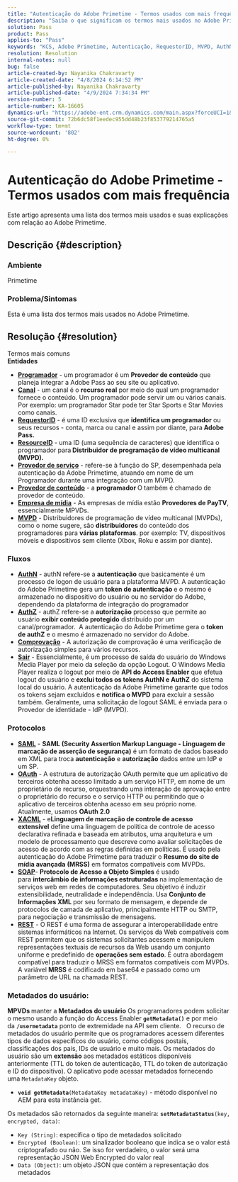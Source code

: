 ```yaml
---
title: "Autenticação do Adobe Primetime - Termos usados com mais frequência"
description: "Saiba o que significam os termos mais usados no Adobe Primetime."
solution: Pass
product: Pass
applies-to: "Pass"
keywords: "KCS, Adobe Primetime, Autenticação, RequestorID, MVPD, AuthN, AuthZ, Adobe Pass"
resolution: Resolution
internal-notes: null
bug: false
article-created-by: Nayanika Chakravarty
article-created-date: "4/8/2024 6:14:52 PM"
article-published-by: Nayanika Chakravarty
article-published-date: "4/9/2024 7:34:34 PM"
version-number: 5
article-number: KA-16605
dynamics-url: "https://adobe-ent.crm.dynamics.com/main.aspx?forceUCI=1&pagetype=entityrecord&etn=knowledgearticle&id=db4a38e4-d3f5-ee11-a1fe-6045bd006295"
source-git-commit: 72b6dc58f1eedec955dd48b23f853779214765a5
workflow-type: tm+mt
source-wordcount: '802'
ht-degree: 0%

---
```


# Autenticação do Adobe Primetime - Termos usados com mais frequência


Este artigo apresenta uma lista dos termos mais usados e suas explicações com relação ao Adobe Primetime.

## Descrição {#description}


### Ambiente

Primetime

### Problema/Sintomas

Esta é uma lista dos termos mais usados no Adobe Primetime.


## Resolução {#resolution}

Termos mais comuns<br>
<b>Entidades</b>

- <u><b>Programador</b></u> - um programador é um <b>Provedor de conteúdo</b> que planeja integrar a Adobe Pass ao seu site ou aplicativo.
- <u><b>Canal</b></u> - um canal é o <b>recurso real</b> por meio do qual um programador fornece o conteúdo. Um programador pode servir um ou vários canais. Por exemplo: um programador Star pode ter Star Sports e Star Movies como canais.
- <u><b>RequestorID</b></u> - é uma ID exclusiva que <b>identifica um programador</b> ou seus recursos - conta, marca ou canal e assim por diante, para<b> Adobe Pass. </b>
- <u><b>ResourceID</b></u> - uma ID (uma sequência de caracteres) que identifica o programador para<b> Distribuidor de programação de vídeo multicanal (MVPD). </b>
- <u><b>Provedor de serviço</b></u> - refere-se à função do SP, desempenhada pela autenticação da Adobe Primetime, atuando em nome de um Programador durante uma integração com um MVPD.
- <u><b>Provedor de conteúdo</b></u> - a <b>programador </b>O também é chamado de provedor de conteúdo.
- <u><b>Empresa de mídia</b></u> - As empresas de mídia estão <b>Provedores de PayTV</b>, essencialmente MPVDs.
- <u><b>MVPD</b></u> - Distribuidores de programação de vídeo multicanal (MVPDs), como o nome sugere, são <b>distribuidores</b> do conteúdo dos programadores para <b>várias plataformas</b>. por exemplo: TV, dispositivos móveis e dispositivos sem cliente (Xbox, Roku e assim por diante).


### Fluxos

- <u><b>AuthN</b></u> - authN refere-se a <b>autenticação</b> que basicamente é um processo de logon de usuário para a plataforma MVPD. A autenticação do Adobe Primetime gera um <b>token de autenticação </b>e o mesmo é armazenado no dispositivo do usuário ou no servidor do Adobe, dependendo da plataforma de integração do programador
- <u><b>AuthZ</b></u> - authZ refere-se a <b>autorização</b> processo que permite ao usuário <b>exibir conteúdo protegido</b> distribuído por um canal/programador.  A autenticação do Adobe Primetime gera o <b>token de authZ</b> e o mesmo é armazenado no servidor do Adobe.
- <u><b>Comprovação</b></u> - A autorização de comprovação é uma verificação de autorização simples para vários recursos.
- <u><b>Sair</b></u> - Essencialmente, é um processo de saída do usuário do Windows Media Player por meio da seleção da opção Logout. O Windows Media Player realiza o logout por meio de <b>API do Access Enabler</b> que efetua logout do usuário e <b>exclui todos os tokens AuthN e AuthZ</b> do sistema local do usuário. A autenticação da Adobe Primetime garante que todos os tokens sejam excluídos e <b>notifica o MVPD</b> para excluir a sessão também. Geralmente, uma solicitação de logout SAML é enviada para o Provedor de identidade - IdP (MVPD).




### Protocolos

- <b><u>SAML</u></b> - <b>SAML (Security Assertion Markup Language - Linguagem de marcação de asserção de segurança)</b> é um formato de dados baseado em XML para troca <b>autenticação</b> e <b>autorização</b> dados entre um IdP e um SP.
- <u><b>OAuth</b></u> - A estrutura de autorização OAuth permite que um aplicativo de terceiros obtenha acesso limitado a um serviço HTTP, em nome de um proprietário de recurso, orquestrando uma interação de aprovação entre o proprietário do recurso e o serviço HTTP ou permitindo que o aplicativo de terceiros obtenha acesso em seu próprio nome. Atualmente, usamos <b>OAuth 2.0</b>
- <b><u>XACML</u></b> - e<b>Linguagem de marcação de controle de acesso extensível</b> define uma linguagem de política de controle de acesso declarativa refinada e baseada em atributos, uma arquitetura e um modelo de processamento que descreve como avaliar solicitações de acesso de acordo com as regras definidas em políticas. É usado pela autenticação do Adobe Primetime para traduzir o <b>Resumo do site de mídia avançada</b> <b>(MRSS)</b> em formatos compatíveis com MVPDs.
- <b><u>SOAP</u></b>- <b>Protocolo de Acesso a Objeto Simples</b> é usado para <b>intercâmbio de informações estruturadas </b>na implementação de serviços web em redes de computadores. Seu objetivo é induzir extensibilidade, neutralidade e independência. Usa <b>Conjunto de Informações XML</b> por seu formato de mensagem, e depende de protocolos de camada de aplicativo, principalmente HTTP ou SMTP, para negociação e transmissão de mensagens.
- <u><b>REST</b></u> - O REST é uma forma de assegurar a interoperabilidade entre sistemas informáticos na Internet. Os serviços da Web compatíveis com REST permitem que os sistemas solicitantes acessem e manipulem representações textuais de recursos da Web usando um conjunto uniforme e predefinido de <b>operações sem estado</b>. É outra abordagem compatível para traduzir o MRSS em formatos compatíveis com MVPDs. A variável <b>MRSS</b> é codificado em base64 e passado como um parâmetro de URL na chamada REST.


### Metadados do usuário:

<b>MPVDs </b>manter a<b> Metadados do usuário</b> Os programadores podem solicitar o mesmo usando a função do Access Enabler <b>`getMetadata()`</b> e por meio da <b>`/usermetadata`</b> ponto de extremidade na API sem cliente.
 
O recurso de metadados do usuário permite que os programadores acessem diferentes tipos de dados específicos do usuário, como códigos postais, classificações dos pais, IDs de usuário e muito mais. Os metadados do usuário são um <b>extensão</b> aos metadados estáticos disponíveis anteriormente (TTL do token de autenticação, TTL do token de autorização e ID do dispositivo). O aplicativo pode acessar metadados fornecendo uma `MetadataKey` objeto.

- <b>`void getMetadata`</b>`(MetadataKey metadataKey)` - método disponível no AEM para esta instância get.


Os metadados são retornados da seguinte maneira: <b>`setMetadataStatus`</b>`(key, encrypted, data)`:

- `Key (String)`: especifica o tipo de metadados solicitado
- `Encrypted (Boolean)`: um sinalizador booleano que indica se o valor está criptografado ou não. Se isso for verdadeiro, o valor será uma representação JSON Web Encrypted do valor real
- `Data (Object)`: um objeto JSON que contém a representação dos metadados



